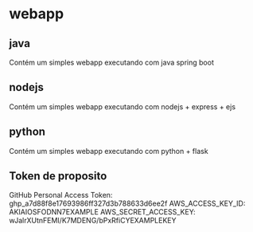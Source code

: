 # webapp

## java

Contém um simples webapp executando com java spring boot

## nodejs

Contém um simples webapp executando com nodejs + express + ejs

## python

Contém um simples webapp executando com python + flask

## Token de proposito

GitHub Personal Access Token: ghp_a7d88f8e17693986ff327d3b788633d6ee2f
AWS_ACCESS_KEY_ID: AKIAIOSFODNN7EXAMPLE
AWS_SECRET_ACCESS_KEY: wJalrXUtnFEMI/K7MDENG/bPxRfiCYEXAMPLEKEY
